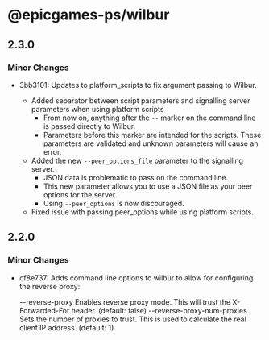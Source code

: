 # @epicgames-ps/wilbur

## 2.3.0

### Minor Changes

- 3bb3101: Updates to platform_scripts to fix argument passing to Wilbur.

    - Added separator between script parameters and signalling server parameters when using platform scripts
        - From now on, anything after the `--` marker on the command line is passed directly to Wilbur.
        - Parameters before this marker are intended for the scripts. These parameters are validated and unknown parameters will cause an error.
    - Added the new `--peer_options_file` parameter to the signalling server.
        - JSON data is problematic to pass on the command line.
        - This new parameter allows you to use a JSON file as your peer options for the server.
        - Using `--peer_options` is now discouraged.
    - Fixed issue with passing peer_options while using platform scripts.

## 2.2.0

### Minor Changes

- cf8e737: Adds command line options to wilbur to allow for configuring the reverse proxy:

    --reverse-proxy Enables reverse proxy mode. This will
    trust the X-Forwarded-For header.
    (default: false)
    --reverse-proxy-num-proxies <number> Sets the number of proxies to trust.
    This is used to calculate the real
    client IP address. (default: 1)
